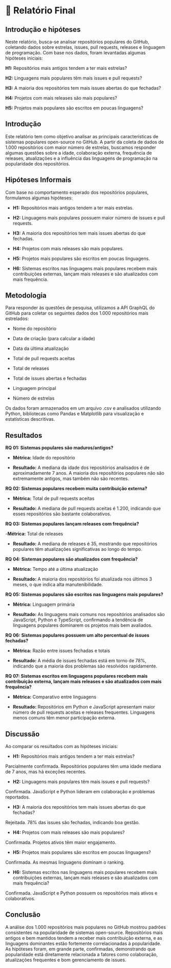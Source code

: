 # 📄 Relatório Final

## Introdução e hipóteses

Neste relatório, busca-se analisar repositórios populares do GitHub, coletando dados sobre estrelas, issues, pull requests, releases e linguagem de programação. Com base nos dados, foram levantadas algumas hipóteses iniciais:

**H1:** Repositórios mais antigos tendem a ter mais estrelas?

**H2:** Linguagens mais populares têm mais issues e pull requests?

**H3:** A maioria dos repositórios tem mais issues abertas do que fechadas?

**H4:** Projetos com mais releases são mais populares?

**H5:** Projetos mais populares são escritos em poucas linguagens?


## Introdução

Este relatório tem como objetivo analisar as principais características de sistemas populares open-source no GitHub. A partir da coleta de dados de 1.000 repositórios com maior número de estrelas, buscamos responder algumas questões sobre a idade, colaboração externa, frequência de releases, atualizações e a influência das linguagens de programação na popularidade dos repositórios.

## Hipóteses Informais

Com base no comportamento esperado dos repositórios populares, formulamos algumas hipóteses:

- **H1:** Repositórios mais antigos tendem a ter mais estrelas.

- **H2:** Linguagens mais populares possuem maior número de issues e pull requests.

- **H3:** A maioria dos repositórios tem mais issues abertas do que fechadas.

- **H4:** Projetos com mais releases são mais populares.

- **H5:** Projetos mais populares são escritos em poucas linguagens.

- **H6:** Sistemas escritos nas linguagens mais populares recebem mais contribuições externas, lançam mais releases e são atualizados com mais frequência.

## Metodologia

Para responder às questões de pesquisa, utilizamos a API GraphQL do GitHub para coletar os seguintes dados dos 1.000 repositórios mais estrelados:

- Nome do repositório

- Data de criação (para calcular a idade)

- Data da última atualização

- Total de pull requests aceitas

- Total de releases

- Total de issues abertas e fechadas

- Linguagem principal

- Número de estrelas

Os dados foram armazenados em um arquivo .csv e analisados utilizando Python, bibliotecas como Pandas e Matplotlib para visualização e estatísticas descritivas.

## Resultados

**RQ 01: Sistemas populares são maduros/antigos?**

- **Métrica:** Idade do repositório

- **Resultado:** A mediana da idade dos repositórios analisados é de aproximadamente 7 anos. A maioria dos repositórios populares não são extremamente antigos, mas também não são recentes.

**RQ 02: Sistemas populares recebem muita contribuição externa?**

- **Métrica:** Total de pull requests aceitas

- **Resultado:** A mediana de pull requests aceitas é 1.200, indicando que esses repositórios são bastante colaborativos.

**RQ 03: Sistemas populares lançam releases com frequência?**

-**Métrica:** Total de releases

- **Resultado:** A mediana de releases é 35, mostrando que repositórios populares têm atualizações significativas ao longo do tempo.

**RQ 04: Sistemas populares são atualizados com frequência?**

- **Métrica:** Tempo até a última atualização

- **Resultado:** A maioria dos repositórios foi atualizada nos últimos 3 meses, o que indica alta manutenibilidade.

**RQ 05: Sistemas populares são escritos nas linguagens mais populares?**

- **Métrica:** Linguagem primária

- **Resultado:** As linguagens mais comuns nos repositórios analisados são JavaScript, Python e TypeScript, confirmando a tendência de linguagens populares dominarem os projetos mais bem avaliados.

**RQ 06: Sistemas populares possuem um alto percentual de issues fechadas?**

- **Métrica:** Razão entre issues fechadas e totais

- **Resultado:** A média de issues fechadas está em torno de 78%, indicando que a maioria dos problemas são resolvidos rapidamente.

**RQ 07: Sistemas escritos em linguagens populares recebem mais contribuição externa, lançam mais releases e são atualizados com mais frequência?**

- **Métrica:** Comparativo entre linguagens

- **Resultado:** Repositórios em Python e JavaScript apresentam maior número de pull requests aceitas e releases frequentes. Linguagens menos comuns têm menor participação externa.

## Discussão

Ao comparar os resultados com as hipóteses iniciais:

- **H1:** Repositórios mais antigos tendem a ter mais estrelas?

Parcialmente confirmada. Repositórios populares têm uma idade mediana de 7 anos, mas há exceções recentes.

- **H2:** Linguagens mais populares têm mais issues e pull requests?

Confirmada. JavaScript e Python lideram em colaboração e problemas reportados.

- **H3:** A maioria dos repositórios tem mais issues abertas do que fechadas?

Rejeitada. 78% das issues são fechadas, indicando boa gestão.

- **H4:** Projetos com mais releases são mais populares?

Confirmada. Projetos ativos têm maior engajamento.

- **H5:** Projetos mais populares são escritos em poucas linguagens?

Confirmada. As mesmas linguagens dominam o ranking.

- **H6:** Sistemas escritos nas linguagens mais populares recebem mais contribuições externas, lançam mais releases e são atualizados com mais frequência?

Confirmada. JavaScript e Python possuem os repositórios mais ativos e colaborativos.

## Conclusão

A análise dos 1.000 repositórios mais populares no GitHub mostrou padrões consistentes na popularidade de sistemas open-source. Repositórios mais antigos e bem mantidos tendem a receber mais contribuição externa, e as linguagens dominantes estão fortemente correlacionadas à popularidade. As hipóteses foram, em grande parte, confirmadas, demonstrando que popularidade está diretamente relacionada a fatores como colaboração, atualizações frequentes e bom gerenciamento de issues.

